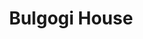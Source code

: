 ---
layout: place
title: Bulgogi House
permalink: /california/monterey/bulgogi-house.html
stateAbbr: CA
stateName: California
cityName: Monterey
seo:
  type: restaurant
  links: https://bulgogihousemonterey.com/
place_id: ChIJ2YKbdiXljYARYCHNJK7NfOY
photos:
  - name: >-
      places/ChIJ2YKbdiXljYARYCHNJK7NfOY/photos/AeeoHcIO2qxYpjAR2ReURSbh9t2wBLVek0IpjK3VPYTiQoHf2KHsJlnVx9HmJOlvDo8xHEdSwBugmDxpvJFamV7E5k7MdFShD2YYBGTQAQwrBagzSm_KsRIIzKdW_wNh5J2Yu6qFJ0FsFWz-laryWAhtbnOqTwT6fruUFRo9Flcz3Nv2T3Qh6NhwOzdd4zjjKMhGdnWqCA-ZQmRohnKVU557T5Nre8zvAnDtp0_c2zQyKykYuknUBJigyCpuA3-BNST920TiVRxQImoFZOL8Cst3ZL-6ED1zcJt45BPsE3eNV6QdGWv7l80WcEC9c1oYW_9nEnKL46GKtx5E5qC0VsMfDepAtfoV_Cr5AOpp-PWNj49y5PP3EKbkg5A_vh_37UuZoJpsXgDf9UtKhoYhYP-P7dpnKl3mdqEJ01viQnPfh1RSyEaL
    widthPx: 3024
    heightPx: 4032
    authorAttributions:
      - displayName: Alex Kim
        uri: https://maps.google.com/maps/contrib/104251570240608059647
        photoUri: >-
          https://lh3.googleusercontent.com/a-/ALV-UjV99drLBcgNcGtAjFAqttkFGWKh1BmNqPhShWeEw5anajwzHTPgiQ=s100-p-k-no-mo
    flagContentUri: >-
      https://www.google.com/local/imagery/report/?cb_client=maps_api_places.places_api&image_key=!1e10!2sCIHM0ogKEICAgIDrw47IxQE&hl=en-US
    googleMapsUri: >-
      https://www.google.com/maps/place//data=!3m4!1e2!3m2!1sCIHM0ogKEICAgIDrw47IxQE!2e10!4m2!3m1!1s0x808de525769b82d9:0xe67ccdae24cd2160
  - name: >-
      places/ChIJ2YKbdiXljYARYCHNJK7NfOY/photos/AeeoHcJGW7YuGImjIdXlxN7CmosfJTOzcBgr3nUAcA2WSby1hn1FCfZSPNXYJybbqy_gHSyVo-ewtmwadsnFqFxYq99qYLScw1q9g0QrLWORpVWc7Jit5920yKMigSrQMEu863BQhiRKueQ1ZTR74VyEOhHddA9WdkEcoZfEF4s1MkX8xQxXXieSXalpQ2Xxm33v4SNTukhoxuw9-OwTF4S6EHZ_hlywWaqeHMDc4sEk4rNP8Pbf37asR2x98-_ps6g0OjCr3IUVPbVETA8Id0esKkBbrszGjmkQNL6oHmIFAObXa92Nc8ezlkFOTfwhp-FT1Jrt6vtJoWfEJHQ35PLnro-lYGCI9QFWl-R_6oVipG8Pvoy68E91j8d_CU7AB64I7ISsMNrnylmsLoonPWlwVJPs8PEUwC-YkFwMYmmE8u-Sy3Au
    widthPx: 4080
    heightPx: 3072
    authorAttributions:
      - displayName: Tim Townley
        uri: https://maps.google.com/maps/contrib/108445398022994382550
        photoUri: >-
          https://lh3.googleusercontent.com/a-/ALV-UjXIT83ZuvpX_KREBfKqEj4TWBiZ9zHLX-uS48IpWOR95pPOvMDU-w=s100-p-k-no-mo
    flagContentUri: >-
      https://www.google.com/local/imagery/report/?cb_client=maps_api_places.places_api&image_key=!1e10!2sCIHM0ogKEICAgICdjI6zlQE&hl=en-US
    googleMapsUri: >-
      https://www.google.com/maps/place//data=!3m4!1e2!3m2!1sCIHM0ogKEICAgICdjI6zlQE!2e10!4m2!3m1!1s0x808de525769b82d9:0xe67ccdae24cd2160
  - name: >-
      places/ChIJ2YKbdiXljYARYCHNJK7NfOY/photos/AeeoHcLYNGhiAcJI2iYON_-4ArUKV76wXrisC-b-YVzHcVSCzzmPXgBuATCJ-luSw8oxMmTn1b7GmWXYii0eBnER5hsxRUenSJDn-LfcIKeOugCyO2QSMqvN33kTw8QrlV3Iuk7DmilHwxBh7tDj5UCdgFpMFnDhZK5xNcafRwGaZ5UnFy82xTFtsaK6PknZ_sDd97pRuJFhGHxh3yQEnNh5LeGPy9dMr0as8Y_TY9V5vkXhZ-BiB3cyo7oI1_08lmns5rOMmjrao9eSCq0N1TvYWegXwB08hTIfcpsfZSLn_uihPOAg0YR30nzUgLDXmFpKFLtbJ2Aeq7DerTUgtlrOvWF1uihDPIufvzSoyTI_ljtgzGpA01RS2BCQO7WcACpX2RcQPTkUtCStKtvmjFV6NvaLXsSTd4F9VD45lgXROvoYJ08
    widthPx: 3024
    heightPx: 4032
    authorAttributions:
      - displayName: Ryan Luo
        uri: https://maps.google.com/maps/contrib/115305508485046974402
        photoUri: >-
          https://lh3.googleusercontent.com/a-/ALV-UjWbItAuresjg-elxedUgAs7y3i0MPBL6u09wve0Vf0hjZvWMAxD=s100-p-k-no-mo
    flagContentUri: >-
      https://www.google.com/local/imagery/report/?cb_client=maps_api_places.places_api&image_key=!1e10!2sCIHM0ogKEICAgICf3c2J5gE&hl=en-US
    googleMapsUri: >-
      https://www.google.com/maps/place//data=!3m4!1e2!3m2!1sCIHM0ogKEICAgICf3c2J5gE!2e10!4m2!3m1!1s0x808de525769b82d9:0xe67ccdae24cd2160
  - name: >-
      places/ChIJ2YKbdiXljYARYCHNJK7NfOY/photos/AeeoHcIjPdX89aWJZF8bnRPxqZREky877pIOF2TtaQjfjZQjTqJvcd4YmMmvUnlhoFoHWjVpq2Aj99w01TbZa2SVORZrH9i9nI7PDG3Nh7WBtHZGgmMy8GMsi15-4GYqlbpG8XjeOtkAzsHAzQ7NJ-7vooFPYyoewwOwMv6cWohYFgRB5Sh6IAl-rb9SWB-AWO0MXtFJzspbq_UZMNOI382jblyNBgf97-jMxBZWWxoSGti_nBrezCVzLwn20cGxd5hFddMo2DHDCWG5X2GxSZaCESCpVO0rUs4F278Wpf6sG5Ho44sJT8e7A9tAaqlXX8qj6PMFoSEZ8BQqIBaTFJxBw7RMQcdVA53USCFEGeSuCJpUAZpWXhq9EWULdB2jk7cc8uZV4114HvNgeCr2e7jgHTWkwkHbCi31c9ll73fiCA1ivQ
    widthPx: 4032
    heightPx: 2268
    authorAttributions:
      - displayName: Johnson Cheung
        uri: https://maps.google.com/maps/contrib/109125360135651433062
        photoUri: >-
          https://lh3.googleusercontent.com/a-/ALV-UjU52fT6A6fgf71BNvXZw8b-IyhP8iDsFbPIPSi-r38WAjC-bpcK=s100-p-k-no-mo
    flagContentUri: >-
      https://www.google.com/local/imagery/report/?cb_client=maps_api_places.places_api&image_key=!1e10!2sCIHM0ogKEICAgICRxrvobg&hl=en-US
    googleMapsUri: >-
      https://www.google.com/maps/place//data=!3m4!1e2!3m2!1sCIHM0ogKEICAgICRxrvobg!2e10!4m2!3m1!1s0x808de525769b82d9:0xe67ccdae24cd2160
  - name: >-
      places/ChIJ2YKbdiXljYARYCHNJK7NfOY/photos/AeeoHcIQQs7r-YYtfk8EOQax7QoWsgF0Tm5lJ1NTa5JUM7S--PJR7rGmWBXsMQ2sDknK0JMz0yeF0Cs3XM4lOypZ1wrk1PhDD9X8KLk9Nx8z3D2kBYOp8M4vg2kxYeEw0W2tQ3QZN7sqBH6e8RopwHU2XtaXkZzifPZr5hbgpASuQG36mhw2xZR3MGg75gFwOZR6KcTU61Xg76bowZgMz1OmOeWhiKsd8AmEbqi1rF5ffqvRiEf5cPnLTLRbCIJ5LS_NjmPmoc-_ZVsuNJlQhcGy0xoQD6jyXUWJa-A6VSc6tB9FdVqWh09ulcV4BSwBknHz5EjaQBa21zFrHCQHJ2uivYrNBwJXJCaIH-RDxD4TMZudb6k9D8Q6MxR2vnlrXxk4nii_c5i1jfZ15mLUhxZ0bVhTaomWiro4WCInTAExFPC3-Qtc
    widthPx: 4032
    heightPx: 3024
    authorAttributions:
      - displayName: Ivo Bravin
        uri: https://maps.google.com/maps/contrib/104332345863272569282
        photoUri: >-
          https://lh3.googleusercontent.com/a-/ALV-UjXPn0Ko6DW5xgEhatnt8L1VVeGpuBBpmi2np0KH2eRZyhZOBtU=s100-p-k-no-mo
    flagContentUri: >-
      https://www.google.com/local/imagery/report/?cb_client=maps_api_places.places_api&image_key=!1e10!2sCIHM0ogKEICAgICp7_qorwE&hl=en-US
    googleMapsUri: >-
      https://www.google.com/maps/place//data=!3m4!1e2!3m2!1sCIHM0ogKEICAgICp7_qorwE!2e10!4m2!3m1!1s0x808de525769b82d9:0xe67ccdae24cd2160
  - name: >-
      places/ChIJ2YKbdiXljYARYCHNJK7NfOY/photos/AeeoHcIm6yAEty7VR7SlCALxAYzWvFVyNF_0nAeReonZqzTI7ZU2BIse31r7cQEC-_lHsQFpxQOkNA_R6XE2g7tm0gpAVjUhDSfZo_HMrGlrjDRQX3XMUKBVf-f8XlRm_RTlvSFi8MZ9B94cb2DByys3oS2ko73nFmAQ-IGnYwU9siZYznoAyBunfyY5qU3Q9T4Phm0hD7V9czSEBxFrOayUpyia68vYJL6bxaqGj_jjDMNZjk_imiLwfXjLhtBmxHJeBH_z97DkzBL6laAWlLwAfPbEO2Aq-6yq7PaUsLFkiTvbPHMg8_OH4tjkTICj_ksmqFwfxzhrFGcAfwtBmgV95q-xW8umX9pV-Ti5iMmpXMTQgVdyirPhlECTD_L102xJmIesT1_al4-hoDv3xUIopZ_FnqUBWIcxsrzreWoS78wYkxsE
    widthPx: 3024
    heightPx: 4032
    authorAttributions:
      - displayName: Haiyi Lin
        uri: https://maps.google.com/maps/contrib/104178067668311021868
        photoUri: >-
          https://lh3.googleusercontent.com/a-/ALV-UjVgObaApQtorxlvVFp0g4n-nuDAUugEO5B_Kgib9ZHr9Ljh1DqR=s100-p-k-no-mo
    flagContentUri: >-
      https://www.google.com/local/imagery/report/?cb_client=maps_api_places.places_api&image_key=!1e10!2sCIHM0ogKEICAgIDh-rjpqgE&hl=en-US
    googleMapsUri: >-
      https://www.google.com/maps/place//data=!3m4!1e2!3m2!1sCIHM0ogKEICAgIDh-rjpqgE!2e10!4m2!3m1!1s0x808de525769b82d9:0xe67ccdae24cd2160
  - name: >-
      places/ChIJ2YKbdiXljYARYCHNJK7NfOY/photos/AeeoHcIBar4BGxaxAzaqtIGeA3xswy80wp3btaOFODlkUPRg45tH5pzhkrGxahY7f8gso_u2IDqSys1hCV-9wKo2H8YnzHVNDiumElkGWGd7ApfhagKz9qX6FeUbVU2fU0pTE6hEKPg9S2-QiHm097IVl0QZE6Fe7G4G3kDSA-X1l4sAqrB1tVmI5D2Ei3oyLgbuWDetOYePkw-N5P9Ra2RYjrjXETKtbDMIaMpRq1D230MrtHEOZzZUcHkXFyyaA6PAf0McabDrRVlPZBhNS_FgTt0JhtcxQSsnpGf6XrNejvT4FUTXAk4npy4-oX4qGXCLXvqsgmajHrxtPc72Cu7RZXzgF-_esQNLsqXfQLe2A96kYXKSvU0kNjVirjg0bqQ1eyiQxwIgDtBfKTWkFxNHKKabnzuNZizp2v4R_74IZ0BNwA
    widthPx: 4000
    heightPx: 2252
    authorAttributions:
      - displayName: 오종진
        uri: https://maps.google.com/maps/contrib/111635743287881290837
        photoUri: >-
          https://lh3.googleusercontent.com/a/ACg8ocLlQ3NI4w07KyBS50kXmZ38xfZr9Z8kHBtxiWs7J1Ovh9g51g=s100-p-k-no-mo
    flagContentUri: >-
      https://www.google.com/local/imagery/report/?cb_client=maps_api_places.places_api&image_key=!1e10!2sCIHM0ogKEICAgIDdsdWtAQ&hl=en-US
    googleMapsUri: >-
      https://www.google.com/maps/place//data=!3m4!1e2!3m2!1sCIHM0ogKEICAgIDdsdWtAQ!2e10!4m2!3m1!1s0x808de525769b82d9:0xe67ccdae24cd2160
  - name: >-
      places/ChIJ2YKbdiXljYARYCHNJK7NfOY/photos/AeeoHcJuMSfA2ogl_y7n9szMLnUmP8WNEKv_4izP0ydKSJj0AR8SU4PfzXppOGjmiBBXP1gcx35lAoylYogVUBDdlbaDZqipe4kqi53QKSAYD5_LTXnp_2_bnfiyp7b71Mp6fi_MI2a3doYgh65GxeLUWrV91-PdX84RcH6t4yqWLWxWEE_fpNB6sVgEpXqv0BKl7qg_Ic2aA-osTuEC9CTWCHFqi8q1FP0FN4Gbbxvh76q6mcr6YyltsYL-x5RLU7KaZzgTijhqdMKQKYgBsbv6DPBykllQJfk4YgKeiFrTaTIE2Zhxv-IG2yiLWIt3CqJqz2ywWPW6blGgyAFevb9kZEwKha7gplU-M46qJgYWYvggBwEH5I-qGevIrZiAtcDXZH2LENluzZg-7XCZPKLukI-VFKicW1RSs9XpFpKusPXodg
    widthPx: 3024
    heightPx: 4032
    authorAttributions:
      - displayName: Haiyi Lin
        uri: https://maps.google.com/maps/contrib/104178067668311021868
        photoUri: >-
          https://lh3.googleusercontent.com/a-/ALV-UjVgObaApQtorxlvVFp0g4n-nuDAUugEO5B_Kgib9ZHr9Ljh1DqR=s100-p-k-no-mo
    flagContentUri: >-
      https://www.google.com/local/imagery/report/?cb_client=maps_api_places.places_api&image_key=!1e10!2sCIHM0ogKEICAgIDh-rjpag&hl=en-US
    googleMapsUri: >-
      https://www.google.com/maps/place//data=!3m4!1e2!3m2!1sCIHM0ogKEICAgIDh-rjpag!2e10!4m2!3m1!1s0x808de525769b82d9:0xe67ccdae24cd2160
  - name: >-
      places/ChIJ2YKbdiXljYARYCHNJK7NfOY/photos/AeeoHcJNIP84CPHq0ek0PPt2UqmD96W7uS6Ofuzqogp5f1zqUJkHMx766KJJilUzGIzhja98OT8kOPlFqeOWw0LIieABnyeZmj76Y-jJvihmWhszOMZYTSXJY2bhp6QabEAOfwOKeqg_q5vcqSErNrjm5Wm3ESQarmXQxLoXsOIPIhFRtN2jZEfRa7nasJuinAJX3CADmwjfVCJHFKgJLERqPTgW8UEzCzIEuxEfnwBx8AUlR7TXpesWJirqTm91MB_3C8wxe15fto8drgrjRlMtqPbrlWiuVcPp-0MLROkmdik36OlEtYdxdFDkUM1AEsA-mi9vh6K-aq6gH9fKc1M9i3b9jHSLkLCaektjAvg139JD_LlhNUnU8E2GrGnNg4M0JDw4NGNYpRnCrlOxP8aXlajrZPzJCiqIzvLkPX4sLFCDAg
    widthPx: 2208
    heightPx: 1242
    authorAttributions:
      - displayName: Gabrielle Garcia (Gabby)
        uri: https://maps.google.com/maps/contrib/100198030776060097837
        photoUri: >-
          https://lh3.googleusercontent.com/a-/ALV-UjXwoRnOAsUMFyP4S_C5uX6ywWu2mwTKhoyNYaM_08CLRwRHO_VoBg=s100-p-k-no-mo
    flagContentUri: >-
      https://www.google.com/local/imagery/report/?cb_client=maps_api_places.places_api&image_key=!1e10!2sCIHM0ogKEICAgIDRiaCcQw&hl=en-US
    googleMapsUri: >-
      https://www.google.com/maps/place//data=!3m4!1e2!3m2!1sCIHM0ogKEICAgIDRiaCcQw!2e10!4m2!3m1!1s0x808de525769b82d9:0xe67ccdae24cd2160
  - name: >-
      places/ChIJ2YKbdiXljYARYCHNJK7NfOY/photos/AeeoHcKjkR8j-s9Q-dmVMpm1QNExflmGENzVxeu1sAT9PtcPN-RIWJ_6x8EyzzTWhhTDX13vaLVr3iRPZxvs-elRol5fgBb655qE6Rv1GOQ41Ur8CmnFP6XbqVPK2nWsRXfnCfEyHZUC3ibuqD7lOqCyQTGApRN_BAi8sGcC2G3vBHI--f8IO97wWXi363IdYM9JXcFajzuBjKgXvemCUgvP2VXt_qkbVy30guqpKN_lq-GXqcQld08qLBr1RKNackjrvNOyY7q-OPUbUOwVf1p5ExOarW7h5LeAzdoXWhz6L_1tyGUxhHuT1lPDGVrgA0W4zfsdd56Z-wZY5ssmhlSbK_QKL4U2sD2YC0ScxPRmO7yhSLTQUQGLvEEp2rUC-AGkDIH6xLdn-3I6_5uoB-DQ33ULvQadSzheT__bTXfmWQu9vMqb
    widthPx: 4080
    heightPx: 3072
    authorAttributions:
      - displayName: Tim Townley
        uri: https://maps.google.com/maps/contrib/108445398022994382550
        photoUri: >-
          https://lh3.googleusercontent.com/a-/ALV-UjXIT83ZuvpX_KREBfKqEj4TWBiZ9zHLX-uS48IpWOR95pPOvMDU-w=s100-p-k-no-mo
    flagContentUri: >-
      https://www.google.com/local/imagery/report/?cb_client=maps_api_places.places_api&image_key=!1e10!2sCIHM0ogKEICAgICdjI6z1QE&hl=en-US
    googleMapsUri: >-
      https://www.google.com/maps/place//data=!3m4!1e2!3m2!1sCIHM0ogKEICAgICdjI6z1QE!2e10!4m2!3m1!1s0x808de525769b82d9:0xe67ccdae24cd2160
address: 413 Alvarado St, Monterey, CA 93940, USA
street: 413 Alvarado St
city: Monterey
state: CA
zip: '93940'
country: USA
neighborhood: null
latitude: '36.599575'
longitude: '-121.894242'
accessibility_options:
  wheelchairAccessibleParking: true
  wheelchairAccessibleEntrance: true
  wheelchairAccessibleSeating: true
business_status: OPERATIONAL
name: Bulgogi House
google_maps_links:
  directionsUri: >-
    https://www.google.com/maps/dir//''/data=!4m7!4m6!1m1!4e2!1m2!1m1!1s0x808de525769b82d9:0xe67ccdae24cd2160!3e0
  placeUri: https://maps.google.com/?cid=16608375673660973408
  writeAReviewUri: >-
    https://www.google.com/maps/place//data=!4m3!3m2!1s0x808de525769b82d9:0xe67ccdae24cd2160!12e1
  reviewsUri: >-
    https://www.google.com/maps/place//data=!4m4!3m3!1s0x808de525769b82d9:0xe67ccdae24cd2160!9m1!1b1
  photosUri: >-
    https://www.google.com/maps/place//data=!4m3!3m2!1s0x808de525769b82d9:0xe67ccdae24cd2160!10e5
primary_type: Korean Restaurant
opening_hours:
  openNow: false
  periods:
    - open:
        day: 0
        hour: 11
        minute: 30
      close:
        day: 0
        hour: 14
        minute: 30
    - open:
        day: 0
        hour: 17
        minute: 0
      close:
        day: 0
        hour: 21
        minute: 0
    - open:
        day: 1
        hour: 11
        minute: 30
      close:
        day: 1
        hour: 14
        minute: 30
    - open:
        day: 1
        hour: 17
        minute: 0
      close:
        day: 1
        hour: 21
        minute: 0
    - open:
        day: 2
        hour: 11
        minute: 30
      close:
        day: 2
        hour: 14
        minute: 30
    - open:
        day: 2
        hour: 17
        minute: 0
      close:
        day: 2
        hour: 21
        minute: 0
    - open:
        day: 5
        hour: 11
        minute: 30
      close:
        day: 5
        hour: 14
        minute: 30
    - open:
        day: 5
        hour: 17
        minute: 0
      close:
        day: 5
        hour: 21
        minute: 0
    - open:
        day: 6
        hour: 11
        minute: 30
      close:
        day: 6
        hour: 14
        minute: 30
    - open:
        day: 6
        hour: 17
        minute: 0
      close:
        day: 6
        hour: 21
        minute: 0
  weekdayDescriptions:
    - 'Monday: 11:30 AM – 2:30 PM, 5:00 – 9:00 PM'
    - 'Tuesday: 11:30 AM – 2:30 PM, 5:00 – 9:00 PM'
    - 'Wednesday: Closed'
    - 'Thursday: Closed'
    - 'Friday: 11:30 AM – 2:30 PM, 5:00 – 9:00 PM'
    - 'Saturday: 11:30 AM – 2:30 PM, 5:00 – 9:00 PM'
    - 'Sunday: 11:30 AM – 2:30 PM, 5:00 – 9:00 PM'
  nextOpenTime: '2025-05-04T00:00:00Z'
secondary_opening_hours:
  regular:
    weekdayDescriptions: null
    type: null
  current:
    weekdayDescriptions: null
    type: null
phone: (831) 920-1251
price_level: PRICE_LEVEL_MODERATE
price_range: $20 &ndash; $30
rating: '4.5'
rating_count: 90
website: https://bulgogihousemonterey.com/
description: >-
  Discover Bulgogi House in Monterey, CA$$$Bulgogi House in Monterey, CA, offers
  a straightforward yet delightful array of Korean specialties in a relaxed and
  welcoming atmosphere. This spot focuses on classic dishes like flavorful
  bulgogi and spicy chicken, making it a go-to for authentic Korean flavors in
  the area. With accessibility features such as wheelchair-friendly parking and
  entrances, it's designed to accommodate all visitors comfortably. The
  restaurant operates with convenient hours, ideal for lunch or dinner outings,
  and maintains a moderate price point that appeals to those seeking quality
  Korean cuisine nearby. Whether you're exploring local dining options or
  craving hearty meals, this establishment stands out for its casual vibe and
  emphasis on traditional tastes.
generative_summary: >-
  Discover Bulgogi House in Monterey, CA$$$Bulgogi House in Monterey, CA, offers
  a straightforward yet delightful array of Korean specialties in a relaxed and
  welcoming atmosphere. This spot focuses on classic dishes like flavorful
  bulgogi and spicy chicken, making it a go-to for authentic Korean flavors in
  the area. With accessibility features such as wheelchair-friendly parking and
  entrances, it's designed to accommodate all visitors comfortably. The
  restaurant operates with convenient hours, ideal for lunch or dinner outings,
  and maintains a moderate price point that appeals to those seeking quality
  Korean cuisine nearby. Whether you're exploring local dining options or
  craving hearty meals, this establishment stands out for its casual vibe and
  emphasis on traditional tastes.
generative_disclosure: Summarized by AI using the Grok-3-Mini model.
reviews: null
review_summary: >-
  Customer Feedback Highlights$$$Visitors to this Korean eatery often rave about
  the mouthwatering entrees like bulgogi and kalbi, praising their bold flavors
  and satisfying portions that hit the spot every time. Many appreciate the
  friendly service that makes dining feel effortless and enjoyable, turning a
  simple meal into a pleasant experience. Folks frequently note how quick and
  convenient lunch options fit seamlessly into a busy day without skimping on
  taste. Overall, the consensus leans positive, with highlights on the attentive
  staff and easygoing vibe that encourage repeat visits. If you're in the mood
  for reliable Korean dishes in a welcoming setting, this place delivers on
  expectations while keeping things light and fun.
review_disclosure: Summarized by AI using the Grok-3-Mini model.
parking_options: null
payment_options: null
allow_dogs: null
curbside_pickup: null
delivery: null
dine_in: null
good_for_children: null
good_for_groups: null
good_for_sports: null
live_music: null
menu_for_children: null
outdoor_seating: null
reservable: null
restroom: null
serves_beer: null
serves_breakfast: null
serves_brunch: null
serves_cocktails: null
serves_coffee: null
serves_dinner: null
serves_dessert: null
serves_lunch: null
serves_vegetarian_food: null
serves_wine: null
takeout: null
update_category: enterprise
places_description: null

---